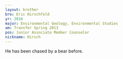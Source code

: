 ```yaml
---
layout: brother
bro: Eric Hirschfeld
yr: 2016
major: Environmental Geology, Environmental Studies
am: Transfer Spring 2013
pos: Junior Associate Member Counselor
nickname: Hirsch
---
```

He has been chased by a bear before.